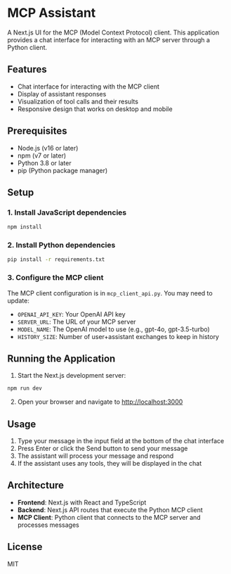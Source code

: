 # MCP Assistant

A Next.js UI for the MCP (Model Context Protocol) client. This application provides a chat interface for interacting with an MCP server through a Python client.

## Features

- Chat interface for interacting with the MCP client
- Display of assistant responses
- Visualization of tool calls and their results
- Responsive design that works on desktop and mobile

## Prerequisites

- Node.js (v16 or later)
- npm (v7 or later)
- Python 3.8 or later
- pip (Python package manager)

## Setup

### 1. Install JavaScript dependencies

```bash
npm install
```

### 2. Install Python dependencies

```bash
pip install -r requirements.txt
```

### 3. Configure the MCP client

The MCP client configuration is in `mcp_client_api.py`. You may need to update:

- `OPENAI_API_KEY`: Your OpenAI API key
- `SERVER_URL`: The URL of your MCP server
- `MODEL_NAME`: The OpenAI model to use (e.g., gpt-4o, gpt-3.5-turbo)
- `HISTORY_SIZE`: Number of user+assistant exchanges to keep in history

## Running the Application

1. Start the Next.js development server:

```bash
npm run dev
```

2. Open your browser and navigate to [http://localhost:3000](http://localhost:3000)

## Usage

1. Type your message in the input field at the bottom of the chat interface
2. Press Enter or click the Send button to send your message
3. The assistant will process your message and respond
4. If the assistant uses any tools, they will be displayed in the chat

## Architecture

- **Frontend**: Next.js with React and TypeScript
- **Backend**: Next.js API routes that execute the Python MCP client
- **MCP Client**: Python client that connects to the MCP server and processes messages

## License

MIT

